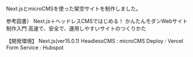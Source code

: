 Next.jsとmicroCMSを使った架空サイトを制作しました。

参考図書）
Next.js＋ヘッドレスCMSではじめる！ かんたんモダンWebサイト制作入門 高速で、安全で、運用しやすいサイトのつくりかた

【開発環境】
Next.js(ver15.0.1)
HeadlessCMS : microCMS
Deploy : Vercel
Form Service : Hubspot
